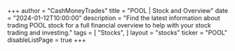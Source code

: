 +++
author = "CashMoneyTrades"
title = "POOL | Stock and Overview"
date = "2024-01-12T10:00:00"
description = "Find the latest information about trading POOL stock for a full financial overview to help with your stock trading and investing."
tags = [
   "Stocks",
]
layout = "stocks"
ticker = "POOL"
disableListPage = true
+++
